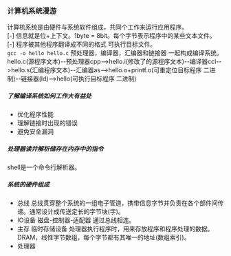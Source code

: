 ### 计算机系统漫游
计算机系统是由硬件与系统软件组成，共同个工作来运行应用程序。<br>
[-] 信息就是位+上下文。1byte = 8bit。每个字节表示程序中的某些文本文件。<br>
[-] 程序被其他程序翻译成不同的格式 可执行目标文件。<br>
`gcc -o hello hello.c` 预处理器，编译器，汇编器和链接器 一起构成编译系统。<br>
hello.c(源程序文本)--预处理器cpp-->hello.i(修改了的源程序文本)--编译器ccl-->hello.s(汇编程序文本)--汇编器as-->hello.o+printf.o(可重定位目标程序 二进制)--链接器(ld)-->hello(可执行目标程序 二进制)<br>

##### 了解编译系统如何工作大有益处
* 优化程序性能
* 理解链接时出现的错误
* 避免安全漏洞

##### 处理器读并解析储存在内存中的指令
shell是一个命令行解析器。

##### 系统的硬件组成
* 总线
    总线贯穿整个系统的一组电子管道，携带信息字节并负责在各个部件间传递。通常设计成传送定长的字节块(字)。
* IO设备
    磁盘-控制器-适配器 通过总线相连。
* 主存
    临时存储设备 处理器执行程序时，用来存放程序和程序处理的数据。DRAM，线性字节数组，每个字节都有其唯一的地址(数组索引)。
* 处理器



